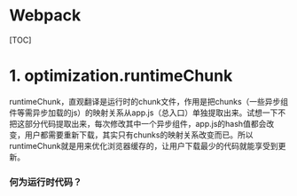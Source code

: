 # Webpack

[TOC]

# 1. optimization.runtimeChunk

runtimeChunk，直观翻译是运行时的chunk文件，作用是把chunks（一些异步组件等需异步加载的js）的映射关系从app.js（总入口）单独提取出来。试想一下不把这部分代码提取出来，每次修改其中一个异步组件，app.js的hash值都会改变，用户都需要重新下载，其实只有chunks的映射关系改变而已。所以runtimeChunk就是用来优化浏览器缓存的，让用户下载最少的代码就能享受到更新。

### 何为运行时代码？

